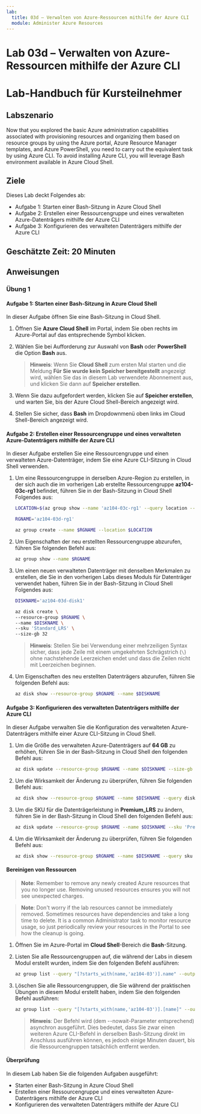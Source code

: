 ```yaml
---
lab:
  title: 03d – Verwalten von Azure-Ressourcen mithilfe der Azure CLI
  module: Administer Azure Resources
---
```


# <a name="lab-03d---manage-azure-resources-by-using-azure-cli"></a>Lab 03d – Verwalten von Azure-Ressourcen mithilfe der Azure CLI
# <a name="student-lab-manual"></a>Lab-Handbuch für Kursteilnehmer

## <a name="lab-scenario"></a>Labszenario

Now that you explored the basic Azure administration capabilities associated with provisioning resources and organizing them based on resource groups by using the Azure portal, Azure Resource Manager templates, and Azure PowerShell, you need to carry out the equivalent task by using Azure CLI. To avoid installing Azure CLI, you will leverage Bash environment available in Azure Cloud Shell.

## <a name="objectives"></a>Ziele

Dieses Lab deckt Folgendes ab:

+ Aufgabe 1: Starten einer Bash-Sitzung in Azure Cloud Shell
+ Aufgabe 2: Erstellen einer Ressourcengruppe und eines verwalteten Azure-Datenträgers mithilfe der Azure CLI
+ Aufgabe 3: Konfigurieren des verwalteten Datenträgers mithilfe der Azure CLI

## <a name="estimated-timing-20-minutes"></a>Geschätzte Zeit: 20 Minuten

## <a name="instructions"></a>Anweisungen

### <a name="exercise-1"></a>Übung 1

#### <a name="task-1-start-a-bash-session-in-azure-cloud-shell"></a>Aufgabe 1: Starten einer Bash-Sitzung in Azure Cloud Shell

In dieser Aufgabe öffnen Sie eine Bash-Sitzung in Cloud Shell. 

1. Öffnen Sie **Azure Cloud Shell** im Portal, indem Sie oben rechts im Azure-Portal auf das entsprechende Symbol klicken.

1. Wählen Sie bei Aufforderung zur Auswahl von **Bash** oder **PowerShell** die Option **Bash** aus. 

    >**Hinweis**: Wenn Sie **Cloud Shell** zum ersten Mal starten und die Meldung **Für Sie wurde kein Speicher bereitgestellt** angezeigt wird, wählen Sie das in diesem Lab verwendete Abonnement aus, und klicken Sie dann auf **Speicher erstellen**. 

1. Wenn Sie dazu aufgefordert werden, klicken Sie auf **Speicher erstellen**, und warten Sie, bis der Azure Cloud Shell-Bereich angezeigt wird. 

1. Stellen Sie sicher, dass **Bash** im Dropdownmenü oben links im Cloud Shell-Bereich angezeigt wird.

#### <a name="task-2-create-a-resource-group-and-an-azure-managed-disk-by-using-azure-cli"></a>Aufgabe 2: Erstellen einer Ressourcengruppe und eines verwalteten Azure-Datenträgers mithilfe der Azure CLI

In dieser Aufgabe erstellen Sie eine Ressourcengruppe und einen verwalteten Azure-Datenträger, indem Sie eine Azure CLI-Sitzung in Cloud Shell verwenden.

1. Um eine Ressourcengruppe in derselben Azure-Region zu erstellen, in der sich auch die im vorherigen Lab erstellte Ressourcengruppe **az104-03c-rg1** befindet, führen Sie in der Bash-Sitzung in Cloud Shell Folgendes aus:

   ```sh
   LOCATION=$(az group show --name 'az104-03c-rg1' --query location --out tsv)

   RGNAME='az104-03d-rg1'

   az group create --name $RGNAME --location $LOCATION
   ```
1. Um Eigenschaften der neu erstellten Ressourcengruppe abzurufen, führen Sie folgenden Befehl aus:

   ```sh
   az group show --name $RGNAME
   ```
1. Um einen neuen verwalteten Datenträger mit denselben Merkmalen zu erstellen, die Sie in den vorherigen Labs dieses Moduls für Datenträger verwendet haben, führen Sie in der Bash-Sitzung in Cloud Shell Folgendes aus:

   ```sh
   DISKNAME='az104-03d-disk1'

   az disk create \
   --resource-group $RGNAME \
   --name $DISKNAME \
   --sku 'Standard_LRS' \
   --size-gb 32
   ```
    >**Hinweis**: Stellen Sie bei Verwendung einer mehrzeiligen Syntax sicher, dass jede Zeile mit einem umgekehrten Schrägstrich (`\`) ohne nachstehende Leerzeichen endet und dass die Zeilen nicht mit Leerzeichen beginnen.

1. Um Eigenschaften des neu erstellten Datenträgers abzurufen, führen Sie folgenden Befehl aus:

   ```sh
   az disk show --resource-group $RGNAME --name $DISKNAME
   ```

#### <a name="task-3-configure-the-managed-disk-by-using-azure-cli"></a>Aufgabe 3: Konfigurieren des verwalteten Datenträgers mithilfe der Azure CLI

In dieser Aufgabe verwalten Sie die Konfiguration des verwalteten Azure-Datenträgers mithilfe einer Azure CLI-Sitzung in Cloud Shell. 

1. Um die Größe des verwalteten Azure-Datenträgers auf **64 GB** zu erhöhen, führen Sie in der Bash-Sitzung in Cloud Shell den folgenden Befehl aus:

   ```sh
   az disk update --resource-group $RGNAME --name $DISKNAME --size-gb 64
   ```

1. Um die Wirksamkeit der Änderung zu überprüfen, führen Sie folgenden Befehl aus:

   ```sh
   az disk show --resource-group $RGNAME --name $DISKNAME --query diskSizeGb
   ```

1. Um die SKU für die Datenträgerleistung in **Premium_LRS** zu ändern, führen Sie in der Bash-Sitzung in Cloud Shell den folgenden Befehl aus:

   ```sh
   az disk update --resource-group $RGNAME --name $DISKNAME --sku 'Premium_LRS'
   ```

1. Um die Wirksamkeit der Änderung zu überprüfen, führen Sie folgenden Befehl aus:

   ```sh
   az disk show --resource-group $RGNAME --name $DISKNAME --query sku
   ```

#### <a name="clean-up-resources"></a>Bereinigen von Ressourcen

 > <bpt id="p1">**</bpt>Note<ept id="p1">**</ept>: Remember to remove any newly created Azure resources that you no longer use. Removing unused resources ensures you will not see unexpected charges.

 > <bpt id="p1">**</bpt>Note<ept id="p1">**</ept>:  Don't worry if the lab resources cannot be immediately removed. Sometimes resources have dependencies and take a long time to delete. It is a common Administrator task to monitor resource usage, so just periodically review your resources in the Portal to see how the cleanup is going. 

1. Öffnen Sie im Azure-Portal im **Cloud Shell**-Bereich die **Bash**-Sitzung.

1. Listen Sie alle Ressourcengruppen auf, die während der Labs in diesem Modul erstellt wurden, indem Sie den folgenden Befehl ausführen:

   ```sh
   az group list --query "[?starts_with(name,'az104-03')].name" --output tsv
   ```

1. Löschen Sie alle Ressourcengruppen, die Sie während der praktischen Übungen in diesem Modul erstellt haben, indem Sie den folgenden Befehl ausführen:

   ```sh
   az group list --query "[?starts_with(name,'az104-03')].[name]" --output tsv | xargs -L1 bash -c 'az group delete --name $0 --no-wait --yes'
   ```

    >**Hinweis**: Der Befehl wird (dem --nowait-Parameter entsprechend) asynchron ausgeführt. Dies bedeutet, dass Sie zwar einen weiteren Azure CLI-Befehl in derselben Bash-Sitzung direkt im Anschluss ausführen können, es jedoch einige Minuten dauert, bis die Ressourcengruppen tatsächlich entfernt werden.

#### <a name="review"></a>Überprüfung

In diesem Lab haben Sie die folgenden Aufgaben ausgeführt:

- Starten einer Bash-Sitzung in Azure Cloud Shell
- Erstellen einer Ressourcengruppe und eines verwalteten Azure-Datenträgers mithilfe der Azure CLI
- Konfigurieren des verwalteten Datenträgers mithilfe der Azure CLI
